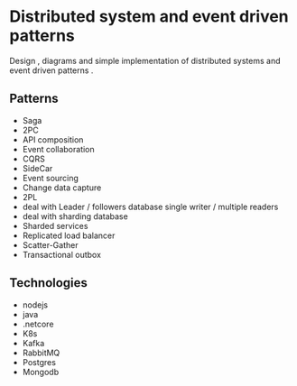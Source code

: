 Distributed system and event driven patterns
=========

Design , diagrams and simple implementation of distributed systems and event driven patterns .


## Patterns

- Saga
- 2PC
- API composition
- Event collaboration
- CQRS
- SideCar
- Event sourcing
- Change data capture
- 2PL
- deal with Leader / followers database single writer / multiple readers
- deal with sharding database
- Sharded services
- Replicated load balancer
- Scatter-Gather
- Transactional outbox

## Technologies
- nodejs
- java
- .netcore
- K8s
- Kafka
- RabbitMQ
- Postgres
- Mongodb
 

